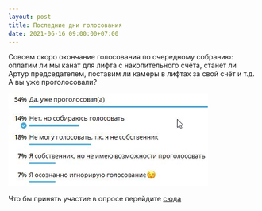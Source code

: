 ```yaml
---
layout: post
title: Последние дни голосования
date: 2021-06-16 09:00:00+07:00
---
```


Совсем скоро окончание голосования по очередному собранию: оплатим ли мы канат для лифта с накопительного счёта, станет ли Артур председателем, поставим ли камеры в лифтах за свой счёт и т.д. А вы уже проголосовали?

<img src="/assets/last-days-of-voting.jpg" alt="Фото промежуточных результатов опроса"/>

Что бы принять участие в опросе перейдите [сюда](https://t.me/leskova29/90)
